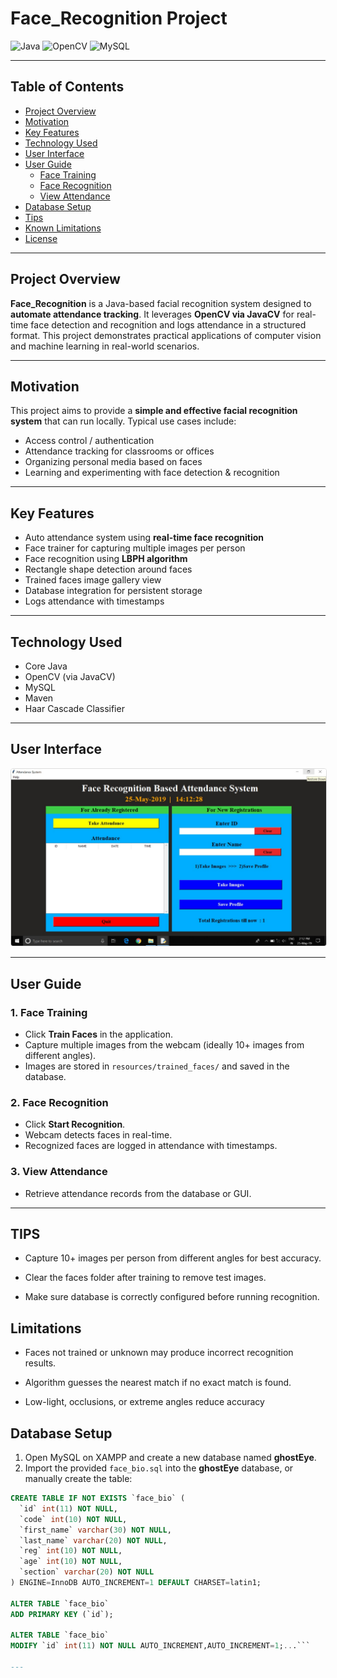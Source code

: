 
# Face_Recognition Project

![Java](https://img.shields.io/badge/Language-Java-orange)
![OpenCV](https://img.shields.io/badge/OpenCV-4.5-blue)
![MySQL](https://img.shields.io/badge/Database-MySQL-blue)

---

## Table of Contents
- [Project Overview](#project-overview)
- [Motivation](#motivation)
- [Key Features](#key-features)
- [Technology Used](#technology-used)
- [User Interface](#user-interface)
- [User Guide](#user-guide)
  - [Face Training](#face-training)
  - [Face Recognition](#face-recognition)
  - [View Attendance](#view-attendance)
- [Database Setup](#database-setup)
- [Tips](#tips)
- [Known Limitations](#known-limitations)
- [License](#license)

---

## Project Overview

**Face_Recognition** is a Java-based facial recognition system designed to **automate attendance tracking**. It leverages **OpenCV via JavaCV** for real-time face detection and recognition and logs attendance in a structured format. This project demonstrates practical applications of computer vision and machine learning in real-world scenarios.

---

## Motivation

This project aims to provide a **simple and effective facial recognition system** that can run locally. Typical use cases include:

- Access control / authentication  
- Attendance tracking for classrooms or offices  
- Organizing personal media based on faces  
- Learning and experimenting with face detection & recognition  

---

## Key Features

- Auto attendance system using **real-time face recognition**  
- Face trainer for capturing multiple images per person  
- Face recognition using **LBPH algorithm**  
- Rectangle shape detection around faces  
- Trained faces image gallery view  
- Database integration for persistent storage  
- Logs attendance with timestamps  

---

## Technology Used

- Core Java  
- OpenCV (via JavaCV)  
- MySQL  
- Maven  
- Haar Cascade Classifier  

---

## User Interface

<img src="src/appLayout.jpg" alt="App Layout" style="width:700px; border:1px solid #ddd; border-radius:4px;" />

---

## User Guide

### 1. Face Training
- Click **Train Faces** in the application.  
- Capture multiple images from the webcam (ideally 10+ images from different angles).  
- Images are stored in `resources/trained_faces/` and saved in the database.  

### 2. Face Recognition
- Click **Start Recognition**.  
- Webcam detects faces in real-time.  
- Recognized faces are logged in attendance with timestamps.  

### 3. View Attendance
- Retrieve attendance records from the database or GUI.  

---
## TIPS

- Capture 10+ images per person from different angles for best accuracy.

- Clear the faces folder after training to remove test images.

- Make sure database is correctly configured before running recognition.

## Limitations

- Faces not trained or unknown may produce incorrect recognition results.

- Algorithm guesses the nearest match if no exact match is found.

- Low-light, occlusions, or extreme angles reduce accuracy
  
## Database Setup

1. Open MySQL on XAMPP and create a new database named **ghostEye**.  
2. Import the provided `face_bio.sql` into the **ghostEye** database, or manually create the table:

```sql
CREATE TABLE IF NOT EXISTS `face_bio` (
  `id` int(11) NOT NULL,
  `code` int(10) NOT NULL,
  `first_name` varchar(30) NOT NULL,
  `last_name` varchar(20) NOT NULL,
  `reg` int(10) NOT NULL,
  `age` int(10) NOT NULL,
  `section` varchar(20) NOT NULL
) ENGINE=InnoDB AUTO_INCREMENT=1 DEFAULT CHARSET=latin1;

ALTER TABLE `face_bio`
ADD PRIMARY KEY (`id`);

ALTER TABLE `face_bio`
MODIFY `id` int(11) NOT NULL AUTO_INCREMENT,AUTO_INCREMENT=1;...```

---




       

 

